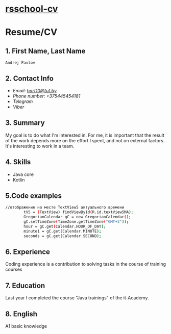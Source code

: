 # [rsschool-cv](https://Andrej-2020.github.io/rsschool-cv/cv)
# Resume/CV
## 1. First Name, Last Name
    Andrej Pavlov 
## 2. Contact Info
 - *Email: hart10@tut.by*
 - *Phone number: +375445454181*
 - *Telegram*
 - *Viber*
 ## 3. Summary
My goal is to do what I'm interested in. For me, it is important that the result of the work depends more on the effort I spent, and not on external factors.
It's interesting to work in a team.
## 4. Skills
- Java core
- Kotlin
## 5.Code examples
```sh 
//отображение на месте TextView5 актуального времени
        tV5 = (TextView) findViewById(R.id.textView5MA);
        GregorianCalendar gC = new GregorianCalendar();
        gC.setTimeZone(TimeZone.getTimeZone("GMT+3"));
        hour = gC.get(Calendar.HOUR_OF_DAY);
        minute1 = gC.get(Calendar.MINUTE);
        seconds = gC.get(Calendar.SECOND);
```
## 6. Experience
Coding experience is a contribution to solving tasks in the course of training courses
## 7. Education
Last year I completed the course "Java trainings" of the it-Academy.
## 8. English
A1 basic knowledge

